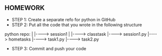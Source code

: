 ## HOMEWORK

- STEP 1: Create a separate refo for python in GitHub
- STEP 2: Put all the code that you wrote in the following structure

python repo:
        |
        |----> session1
                |
                |----> classtask
                        |----> session1.py
                |----> hometasks
                        |----> task1.py
                        |----> task2.py


- STEP 3: Commit and push your code


